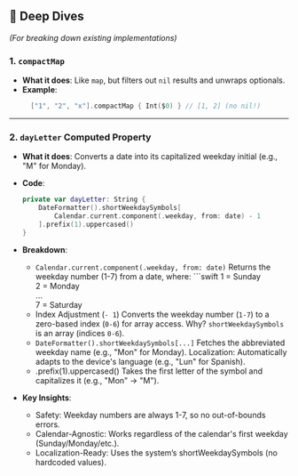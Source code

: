 ## 🧠 Deep Dives
*(For breaking down existing implementations)*

### 1. `compactMap`
- **What it does**:
  Like `map`, but filters out `nil` results and unwraps optionals.
- **Example**:
  ```swift
	["1", "2", "x"].compactMap { Int($0) } // [1, 2] (no nil!)


---


### 2. `dayLetter` Computed Property
- **What it does**:
	Converts a date into its capitalized weekday initial (e.g., "M" for Monday).

- **Code**:
	```swift
	private var dayLetter: String {
		DateFormatter().shortWeekdaySymbols[
			Calendar.current.component(.weekday, from: date) - 1
		].prefix(1).uppercased()
	}

- **Breakdown**:
	- `Calendar.current.component(.weekday, from: date)`
		Returns the weekday number (1-7) from a date, where:
			```swift
				1 = Sunday  
				2 = Monday  
				...  
				7 = Saturday
	- Index Adjustment (`- 1`)
		Converts the weekday number (`1-7`) to a zero-based index (`0-6`) for array access.
		Why? `shortWeekdaySymbols` is an array (indices `0-6`).
	- `DateFormatter().shortWeekdaySymbols[...]`
		Fetches the abbreviated weekday name (e.g., "Mon" for Monday).
		Localization: Automatically adapts to the device's language (e.g., "Lun" for Spanish).
	- .prefix(1).uppercased()
		Takes the first letter of the symbol and capitalizes it (e.g., "Mon" → "M").

- **Key Insights**:
	- Safety:
		Weekday numbers are always 1-7, so no out-of-bounds errors.
	- Calendar-Agnostic:
		Works regardless of the calendar's first weekday (Sunday/Monday/etc.).
	- Localization-Ready:
	Uses the system’s shortWeekdaySymbols (no hardcoded values).